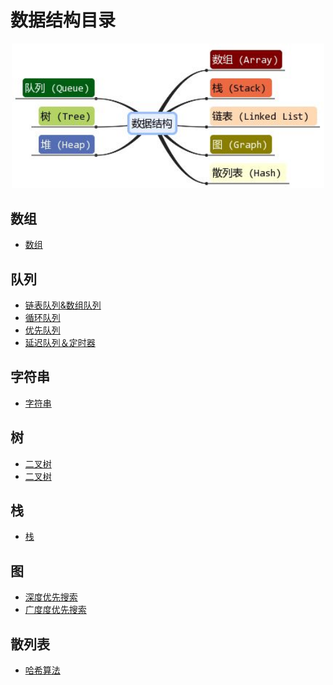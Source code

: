 # 数据结构目录

<div align="center">
    <img src="https://github.com/xuanchengsunjin/Jim_note/blob/sandbox/resource/img/algorithm/content.jpg" width="500px">
</div>

## 数组

- [数组](https://github.com/xuanchengsunjin/Jim_note/blob/sandbox/note/algorithm/data_structure/array.md)

## 队列

- [链表队列&数组队列](https://github.com/xuanchengsunjin/Jim_note/blob/sandbox/note/algorithm/data_structure/common_queue.md)
- [循环队列](https://github.com/xuanchengsunjin/Jim_note/blob/sandbox/note/algorithm/data_structure/circle_queue.md)
- [优先队列](https://github.com/xuanchengsunjin/Jim_note/blob/sandbox/note/algorithm/data_structure/priority_queue.md)
- [延迟队列＆定时器](https://github.com/xuanchengsunjin/Jim_note/blob/sandbox/note/tec_practice/delay_queue.md)

## 字符串

- [字符串](https://github.com/xuanchengsunjin/Jim_note/blob/sandbox/note/algorithm/data_structure/string.md)

## 树

- [二叉树](https://github.com/xuanchengsunjin/Jim_note/blob/sandbox/note/algorithm/data_structure/tree.md)
- [二叉树](https://github.com/xuanchengsunjin/Jim_note/blob/sandbox/note/algorithm/data_structure/B_tree.md)

## 栈

- [栈](https://github.com/xuanchengsunjin/Jim_note/blob/sandbox/note/algorithm/data_structure/stack.md)

## 图

- [深度优先搜索](https://github.com/xuanchengsunjin/Jim_note/blob/sandbox/note/algorithm/data_structure/deep_serach.md)
- [广度度优先搜索](https://github.com/xuanchengsunjin/Jim_note/blob/sandbox/note/algorithm/data_structure/wide_serach.md)

## 散列表

- [哈希算法](https://github.com/xuanchengsunjin/Jim_note/blob/sandbox/note/algorithm/data_structure/hash_algorithm.md)

